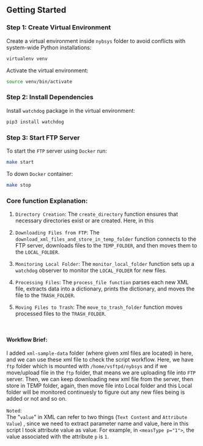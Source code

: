 ## Getting Started

### Step 1: Create Virtual Environment

Create a virtual environment inside `nybsys` folder to avoid conflicts with system-wide Python installations:
```bash
virtualenv venv
```

Activate the virtual environment:
```bash
source venv/bin/activate
```

### Step 2: Install Dependencies

Install `watchdog` package in the virtual environment:

```bash
pip3 install watchdog
```

### Step 3: Start FTP Server
To start the `FTP` server using `Docker` run:
```bash
make start
```

To down `Docker` container:
```bash
make stop
```

### Core function Explanation:
1. `Directory Creation`: The `create_directory` function ensures that necessary directories exist or are created. Here, in this 

2. `Downloading Files from FTP`:
The `download_xml_files_and_store_in_temp_folder` function connects to the FTP server, downloads files to the `TEMP_FOLDER`, and then moves them to the `LOCAL_FOLDER`.

3. `Monitoring Local Folder`:
The `monitor_local_folder` function sets up a `watchdog` observer to monitor the `LOCAL_FOLDER` for new files.

4. `Processing Files`:
The `process_file function` parses each new XML file, extracts data into a dictionary, prints the dictionary, and moves the file to the `TRASH_FOLDER`.

5. `Moving Files to Trash`:
The `move_to_trash_folder` function moves processed files to the `TRASH_FOLDER`.

<br>

#### Workflow Brief:
I added `xml-sample-data` folder (where given xml files are located) in here, and we can use these xml file to check the script workflow. Here, we have `ftp` folder which is mounted with `/home/vsftpd/nybsys` and if we move/upload file in the `ftp` folder, that means we are uploading file into `FTP` server. Then, we can keep downloading new xml file from the server, then store in TEMP folder, again, then move file into Local folder and this Local folder will be monitored continuesly to figure out any new files being is added or not and so on.

`Noted`:
<br>
The "`value`" in XML can refer to two things (`Text Content` and `Attribute Value`) , since we need to extract parameter name and value, here in this script I took attribute value as value.
For example, in `<measType p="1">`, the value associated with the attribute `p` is `1`. 
